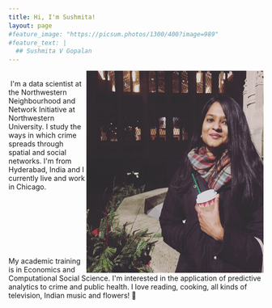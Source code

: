 ```yaml
---
title: Hi, I'm Sushmita!
layout: page
#feature_image: "https://picsum.photos/1300/400?image=989"
#feature_text: |
  ## Sushmita V Gopalan
---
```


<img align="right"  width="350" height="400" src="sush.jpg">&nbsp;  
&nbsp;I'm a data scientist at the Northwestern Neighbourhood and Network Initiative at Northwestern University. I study the ways in which crime spreads through spatial and social networks. I'm from Hyderabad, India and I currently live and work in Chicago.



&nbsp;  
&nbsp;
&nbsp;  
&nbsp;
&nbsp;  
&nbsp;
&nbsp;  
&nbsp;&nbsp;  
&nbsp;

My academic training is in Economics and Computational Social Science. I'm interested in the application of predictive analytics to crime and public health. I love reading, cooking,  all kinds of television, Indian music and flowers! 🌸


